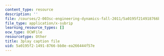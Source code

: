 ```yaml
---
content_type: resource
description: ''
file: /courses/2-003sc-engineering-dynamics-fall-2011/5a0195f214918766bb8eea266444f57e_NHedXxUO-Bg.srt
file_type: application/x-subrip
learning_resource_types: []
ocw_type: OCWFile
resourcetype: Other
title: 3play caption file
uid: 5a0195f2-1491-8766-bb8e-ea266444f57e
---
```

